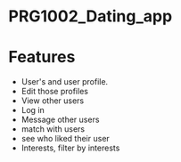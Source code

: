 # PRG1002_Dating_app

# Features
- User's and user profile.
- Edit those profiles
- View other users
- Log in
- Message other users
- match with users
- see who liked their user
- Interests, filter by interests 
